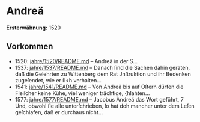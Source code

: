 # Andreä

**Ersterwähnung:** 1520

## Vorkommen
- 1520: [jahre/1520/README.md](../jahre/1520/README.md) – Andreä in der S...
- 1537: [jahre/1537/README.md](../jahre/1537/README.md) – Danach ſind die Sachen dahin geraten, daß
die Gelehrten zu Wittenberg dem Rat Jnſtruktion und
ihr Bedenken zugeſendet, wie er ſi<h verhalten...
- 1541: [jahre/1541/README.md](../jahre/1541/README.md) – Von Andreä bis auf Oſtern dürfen die Fleiſcher keine
Kühe, viel weniger trächtige, \{hlahten...
- 1577: [jahre/1577/README.md](../jahre/1577/README.md) – Jacobus Andreä das Wort geführt,
7 Und, obwohl ſie alle unterſchrieben, ſo hat doh mancher
unter dem Leſen geſchlafen, daß er durchaus nicht...
